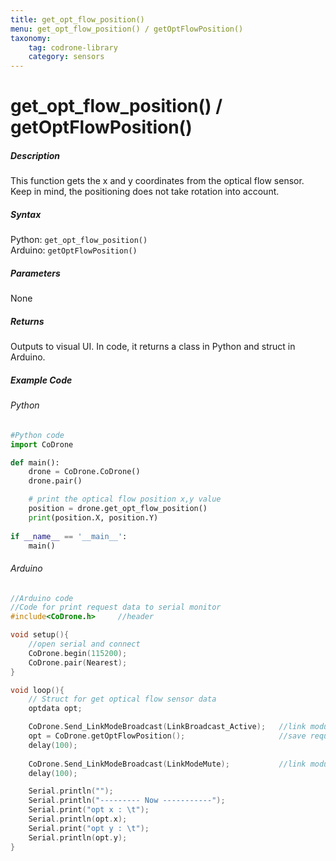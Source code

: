 ```yaml
---
title: get_opt_flow_position()
menu: get_opt_flow_position() / getOptFlowPosition()
taxonomy:
	tag: codrone-library
	category: sensors
---
```


# get_opt_flow_position() / getOptFlowPosition()

##### Description

This function gets the x and y coordinates from the optical flow sensor.<br/>Keep in mind, the positioning does not take rotation into account.

##### Syntax
Python: ```get_opt_flow_position()```<br />
Arduino: ```getOptFlowPosition()```

##### Parameters

None

##### Returns

Outputs to visual UI. In code, it returns a class in Python and struct in Arduino.

##### Example Code
###### Python
```python
#Python code
import CoDrone

def main():
	drone = CoDrone.CoDrone()
	drone.pair()

	# print the optical flow position x,y value
	position = drone.get_opt_flow_position()
	print(position.X, position.Y)
	
if __name__ == '__main__':
	main()

```
###### Arduino
```c
//Arduino code
//Code for print request data to serial monitor
#include<CoDrone.h>		//header

void setup(){
	//open serial and connect
	CoDrone.begin(115200);
	CoDrone.pair(Nearest);	
}

void loop(){
	// Struct for get optical flow sensor data
	optdata opt;

	CoDrone.Send_LinkModeBroadcast(LinkBroadcast_Active);	//link module mode change => Active
	opt = CoDrone.getOptFlowPosition();						//save request data
	delay(100);
	    
	CoDrone.Send_LinkModeBroadcast(LinkModeMute);       	//link module mode change => Mute
	delay(100);

	Serial.println("");
	Serial.println("--------- Now -----------");
	Serial.print("opt x : \t");
	Serial.println(opt.x);
	Serial.print("opt y : \t");
	Serial.println(opt.y);	
}

```